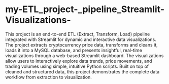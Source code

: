 # my-ETL_project-_pipeline_Streamlit-Visualizations-
This project is an end-to-end ETL (Extract, Transform, Load) pipeline integrated with Streamlit for dynamic and interactive data visualizations. The project extracts cryptocurrency price data, transforms and cleans it, loads it into a MySQL database, and presents insightful, real-time visualizations through a web-based Streamlit dashboard.
The visualizations allow users to interactively explore data trends, price movements, and trading volumes using simple, intuitive Python scripts. Built on top of cleaned and structured data, this project demonstrates the complete data workflow  from extraction to visualization.


